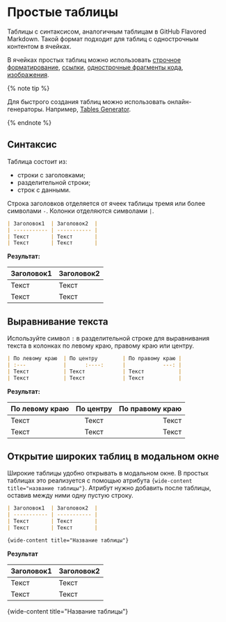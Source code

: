 # Простые таблицы

Таблицы с синтаксисом, аналогичным таблицам в GitHub Flavored Markdown. Такой формат подходит для таблиц с однострочным контентом в ячейках.

В ячейках простых таблиц можно использовать [строчное форматирование](../base.md#line), [ссылки](../links.md), [однострочные фрагменты кода](../code.md#inline), [изображения](../media.md#images).

{% note tip %}

Для быстрого создания таблиц можно использовать онлайн-генераторы. Например, [Tables Generator](https://www.tablesgenerator.com/markdown_tables).

{% endnote %}

## Синтаксис

Таблица состоит из:
* строки с заголовками;
* разделительной строки;
* строк с данными.

Строка заголовков отделяется от ячеек таблицы тремя или более символами `-`. Колонки отделяются символами `|`.

```markdown
| Заголовок1  | Заголовок2  |
| ----------- | ----------- |
| Текст       | Текст       |
| Текст       | Текст       |
```

**Результат:**

| Заголовок1  | Заголовок2  |
| ----------- | ----------- |
| Текст       | Текст       |
| Текст       | Текст       |



## Выравнивание текста

Используйте символ `:` в разделительной строке для выравнивания текста в колонках по левому краю, правому краю или центру.

```markdown
| По левому краю  | По центру        | По правому краю |
| :---            |      :----:      |            ---: |
| Текст           | Текст            | Текст           |
| Текст           | Текст            | Текст           |
```

**Результат:**

| По левому краю  |     По центру    | По правому краю |
| :---            |      :----:      |            ---: |
| Текст           | Текст            | Текст           |
| Текст           | Текст            | Текст           |



## Открытие широких таблиц в модальном окне

Широкие таблицы удобно открывать в модальном окне. В простых таблицах это реализуется с помощью атрибута `{wide-content title="название таблицы"}`. Атрибут нужно добавить после таблицы, оставив между ними одну пустую строку.

```markdown
| Заголовок1  | Заголовок2  |
| ----------- | ----------- |
| Текст       | Текст       |
| Текст       | Текст       |

{wide-content title="Название таблицы"}
```

**Результат**

| Заголовок1  | Заголовок2  |
| ----------- | ----------- |
| Текст       | Текст       |
| Текст       | Текст       |

{wide-content title="Название таблицы"}